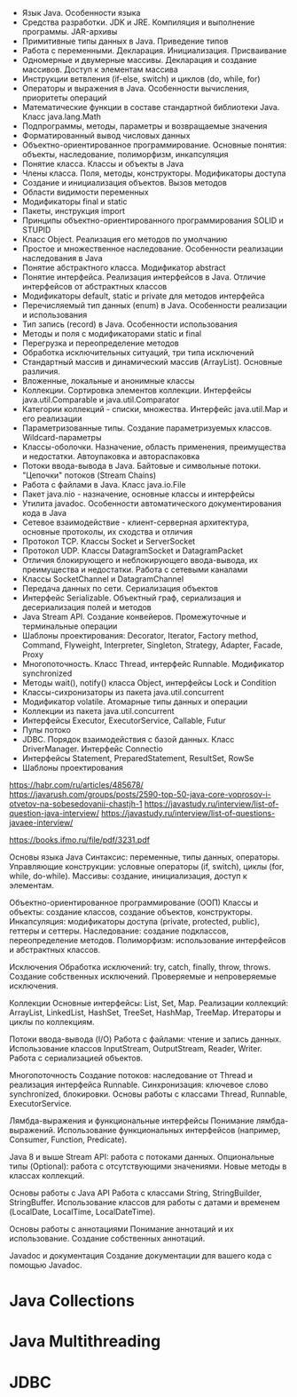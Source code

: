 - Язык Java. Особенности языка
- Средства разработки. JDK и JRE. Компиляция и выполнение программы. JAR-архивы
- Примитивные типы данных в Java. Приведение типов
- Работа с переменными. Декларация. Инициализация. Присваивание
- Одномерные и двумерные массивы. Декларация и создание массивов. Доступ к элементам массива
- Инструкции ветвления (if-else, switch) и циклов (do, while, for)
- Операторы и выражения в Java. Особенности вычисления, приоритеты операций
- Математические функции в составе стандартной библиотеки Java. Класс java.lang.Math
- Подпрограммы, методы, параметры и возвращаемые значения
- Форматированный вывод числовых данных
- Объектно-ориентированное программирование. Основные понятия: объекты, наследование, полиморфизм, инкапсуляция
- Понятие класса. Классы и объекты в Java
- Члены класса. Поля, методы, конструкторы. Модификаторы доступа
- Создание и инициализация объектов. Вызов методов
- Области видимости переменных
- Модификаторы final и static
- Пакеты, инструкция import
- Принципы объектно-ориентированного программирования SOLID и STUPID
- Класс Object. Реализация его методов по умолчанию
- Простое и множественное наследование. Особенности реализации наследования в Java
- Понятие абстрактного класса. Модификатор abstract
- Понятие интерфейса. Реализация интерфейсов в Java. Отличие интерфейсов от абстрактных классов
- Модификаторы default, static и private для методов интерфейса
- Перечисляемый тип данных (enum) в Java. Особенности реализации и использования
- Тип запись (record) в Java. Особенности использования
- Методы и поля с модификаторами static и final
- Перегрузка и переопределение методов
- Обработка исключительных ситуаций, три типа исключений
- Стандартный массив и динамический массив (ArrayList). Основные различия.
- Вложенные, локальные и анонимные классы
- Коллекции. Сортировка элементов коллекции. Интерфейсы java.util.Comparable и java.util.Comparator
- Категории коллекций - списки, множества. Интерфейс java.util.Map и его реализации
- Параметризованные типы. Создание параметризуемых классов. Wildcard-параметры
- Классы-оболочки. Назначение, область применения, преимущества и недостатки. Автоупаковка и автораспаковка
- Потоки ввода-вывода в Java. Байтовые и символьные потоки. "Цепочки" потоков (Stream Chains)
- Работа с файлами в Java. Класс java.io.File
- Пакет java.nio - назначение, основные классы и интерфейсы
- Утилита javadoc. Особенности автоматического документирования кода в Java
- Сетевое взаимодействие - клиент-серверная архитектура, основные протоколы, их сходства и отличия
- Протокол TCP. Классы Socket и ServerSocket
- Протокол UDP. Классы DatagramSocket и DatagramPacket
- Отличия блокирующего и неблокирующего ввода-вывода, их преимущества и недостатки. Работа с сетевыми каналами
- Классы SocketChannel и DatagramChannel
- Передача данных по сети. Сериализация объектов
- Интерфейс Serializable. Объектный граф, сериализация и десериализация полей и методов
- Java Stream API. Создание конвейеров. Промежуточные и терминальные операции
- Шаблоны проектирования: Decorator, Iterator, Factory method, Command, Flyweight, Interpreter, Singleton, Strategy, Adapter, Facade, Proxy
- Многопоточность. Класс Thread, интерфейс Runnable. Модификатор synchronized
- Методы wait(), notify() класса Object, интерфейсы Lock и Condition
- Классы-сихронизаторы из пакета java.util.concurrent
- Модификатор volatile. Атомарные типы данных и операции
- Коллекции из пакета java.util.concurrent
- Интерфейсы Executor, ExecutorService, Callable, Futur
- Пулы потоко
- JDBC. Порядок взаимодействия с базой данных. Класс DriverManager. Интерфейс Connectio
- Интерфейсы Statement, PreparedStatement, ResultSet, RowSe
- Шаблоны проектирования

https://habr.com/ru/articles/485678/
https://javarush.com/groups/posts/2590-top-50-java-core-voprosov-i-otvetov-na-sobesedovanii-chastjh-1
https://javastudy.ru/interview/list-of-question-java-interview/
https://javastudy.ru/interview/list-of-questions-javaee-interview/



https://books.ifmo.ru/file/pdf/3231.pdf


Основы языка Java
Синтаксис: переменные, типы данных, операторы.
Управляющие конструкции: условные операторы (if, switch), циклы (for, while, do-while).
Массивы: создание, инициализация, доступ к элементам.

Объектно-ориентированное программирование (ООП)
Классы и объекты: создание классов, создание объектов, конструкторы.
Инкапсуляция: модификаторы доступа (private, protected, public), геттеры и сеттеры.
Наследование: создание подклассов, переопределение методов.
Полиморфизм: использование интерфейсов и абстрактных классов.

Исключения
Обработка исключений: try, catch, finally, throw, throws.
Создание собственных исключений.
Проверяемые и непроверяемые исключения.

Коллекции
Основные интерфейсы: List, Set, Map.
Реализации коллекций: ArrayList, LinkedList, HashSet, TreeSet, HashMap, TreeMap.
Итераторы и циклы по коллекциям.

Потоки ввода-вывода (I/O)
Работа с файлами: чтение и запись данных.
Использование классов InputStream, OutputStream, Reader, Writer.
Работа с сериализацией объектов.

Многопоточность
Создание потоков: наследование от Thread и реализация интерфейса Runnable.
Синхронизация: ключевое слово synchronized, блокировки.
Основы работы с классами Thread, Runnable, ExecutorService.

Лямбда-выражения и функциональные интерфейсы
Понимание лямбда-выражений.
Использование функциональных интерфейсов (например, Consumer, Function, Predicate).

Java 8 и выше
Stream API: работа с потоками данных.
Опциональные типы (Optional): работа с отсутствующими значениями.
Новые методы в классах коллекций.

Основы работы с Java API
Работа с классами String, StringBuilder, StringBuffer.
Использование классов для работы с датами и временем (LocalDate, LocalTime, LocalDateTime).

Основы работы с аннотациями
Понимание аннотаций и их использование.
Создание собственных аннотаций.

Javadoc и документация
Создание документации для вашего кода с помощью Javadoc.




# Java Collections

# Java Multithreading 

# JDBC

